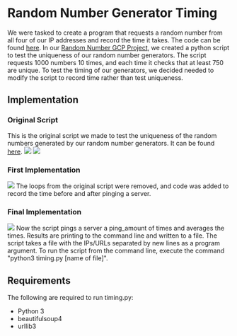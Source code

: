 # Random Number Generator Timing
We were tasked to create a program that requests a random number from all four of our IP addresses and record the time it takes. The code can be found [here](https://github.com/Andy-Vu-Viz/RandomTiming/Timing). In our [Random Number GCP Project](https://github.com/Andy-Vu-Viz/RandomNumberGen-Servlets), we created a python script to test the uniqueness of our random number generators. The script requests 1000 numbers 10 times, and each time it checks that at least 750 are unique. To test the timing of our generators, we decided needed to modify the script to record time rather than test uniqueness.

## Implementation
### Original Script
This is the original script we made to test the uniqueness of the random numbers generated by our random number generators. It can be found [here](https://github.com/Andy-Vu-Viz/RandomNumberGen-Servlets/blob/master/testscript.py).
![](https://github.com/Andy-Vu-Viz/RandomTiming/blob/master/Timing/screenshots/original_script.PNG)
![](https://github.com/Andy-Vu-Viz/RandomTiming/blob/master/Timing/screenshots/original_script_2.PNG)

### First Implementation
![](https://github.com/Andy-Vu-Viz/RandomTiming/blob/master/Timing/screenshots/first_implementation.PNG)
The loops from the original script were removed, and code was added to record the time before and after pinging a server. 

### Final Implementation
![](https://github.com/Andy-Vu-Viz/RandomTiming/blob/master/Timing/screenshots/full_implementaion.PNG)
Now the script pings a server a ping_amount of times and averages the times. Results are printing to the command line and written to a file. The script takes a file with the IPs/URLs separated by new lines as a program argument. To run the script from the command line, execute the command "python3 timing.py [name of file]".

## Requirements
The following are required to run timing.py:
* Python 3
* beautifulsoup4
* urllib3
